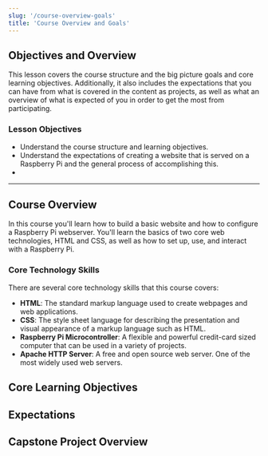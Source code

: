 ```yaml
---
slug: '/course-overview-goals'
title: 'Course Overview and Goals'
---
```


## Objectives and Overview

This lesson covers the course structure and the big picture goals and core learning objectives. Additionally, it also includes the expectations that you can have from what is covered in the content as projects, as well as what an overview of what is expected of you in order to get the most from participating.

### Lesson Objectives

- Understand the course structure and learning objectives.
- Understand the expectations of creating a website that is served on a Raspberry Pi and the general process of accomplishing this.
- 
---

## Course Overview

In this course you'll learn how to build a basic website and how to configure a Raspberry Pi webserver. You'll learn the basics of two core web technologies, HTML and CSS, as well as how to set up, use, and interact with a Raspberry Pi.

### Core Technology Skills
There are several core technology skills that this course covers:
- **HTML**: The standard markup language used to create webpages and web applications.
- **CSS**:  The style sheet language for describing the presentation and visual appearance of a markup language such as HTML.
- **Raspberry Pi Microcontroller**: A flexible and powerful credit-card sized computer that can be used in a variety of projects.
- **Apache HTTP Server**: A free and open source web server. One of the most widely used web servers. 

## Core Learning Objectives

## Expectations

## Capstone Project Overview


